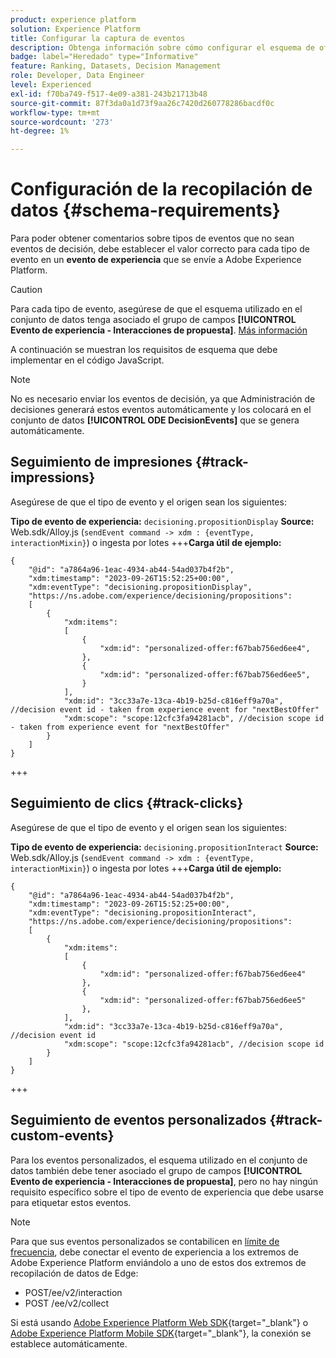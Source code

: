 ```yaml
---
product: experience platform
solution: Experience Platform
title: Configurar la captura de eventos
description: Obtenga información sobre cómo configurar el esquema de oferta para capturar eventos
badge: label="Heredado" type="Informative"
feature: Ranking, Datasets, Decision Management
role: Developer, Data Engineer
level: Experienced
exl-id: f70ba749-f517-4e09-a381-243b21713b48
source-git-commit: 87f3da0a1d73f9aa26c7420d260778286bacdf0c
workflow-type: tm+mt
source-wordcount: '273'
ht-degree: 1%

---
```


# Configuración de la recopilación de datos {#schema-requirements}

Para poder obtener comentarios sobre tipos de eventos que no sean eventos de decisión, debe establecer el valor correcto para cada tipo de evento en un **evento de experiencia** que se envíe a Adobe Experience Platform.

>[!CAUTION]
>
>Para cada tipo de evento, asegúrese de que el esquema utilizado en el conjunto de datos tenga asociado el grupo de campos **[!UICONTROL Evento de experiencia - Interacciones de propuesta]**. [Más información](create-dataset.md)

A continuación se muestran los requisitos de esquema que debe implementar en el código JavaScript.

>[!NOTE]
>
>No es necesario enviar los eventos de decisión, ya que Administración de decisiones generará estos eventos automáticamente y los colocará en el conjunto de datos **[!UICONTROL ODE DecisionEvents]**<!--to check--> que se genera automáticamente.

## Seguimiento de impresiones {#track-impressions}

Asegúrese de que el tipo de evento y el origen sean los siguientes:

**Tipo de evento de experiencia:** `decisioning.propositionDisplay`
**Source:** Web.sdk/Alloy.js (`sendEvent command -> xdm : {eventType, interactionMixin}`) o ingesta por lotes
+++**Carga útil de ejemplo:**

```
{
    "@id": "a7864a96-1eac-4934-ab44-54ad037b4f2b",
    "xdm:timestamp": "2023-09-26T15:52:25+00:00",
    "xdm:eventType": "decisioning.propositionDisplay",
    "https://ns.adobe.com/experience/decisioning/propositions":
    [
        {
            "xdm:items":
            [
                {
                    "xdm:id": "personalized-offer:f67bab756ed6ee4",
                },
                {
                    "xdm:id": "personalized-offer:f67bab756ed6ee5",
                }
            ],
            "xdm:id": "3cc33a7e-13ca-4b19-b25d-c816eff9a70a", //decision event id - taken from experience event for "nextBestOffer"
            "xdm:scope": "scope:12cfc3fa94281acb", //decision scope id - taken from experience event for "nextBestOffer"
        }
    ]
}
```

+++

## Seguimiento de clics {#track-clicks}

Asegúrese de que el tipo de evento y el origen sean los siguientes:

**Tipo de evento de experiencia:** `decisioning.propositionInteract`
**Source:** Web.sdk/Alloy.js (`sendEvent command -> xdm : {eventType, interactionMixin}`) o ingesta por lotes
+++**Carga útil de ejemplo:**

```
{
    "@id": "a7864a96-1eac-4934-ab44-54ad037b4f2b",
    "xdm:timestamp": "2023-09-26T15:52:25+00:00",
    "xdm:eventType": "decisioning.propositionInteract",
    "https://ns.adobe.com/experience/decisioning/propositions":
    [
        {
            "xdm:items":
            [
                {
                    "xdm:id": "personalized-offer:f67bab756ed6ee4"
                },
                {
                    "xdm:id": "personalized-offer:f67bab756ed6ee5"
                },
            ],
            "xdm:id": "3cc33a7e-13ca-4b19-b25d-c816eff9a70a", //decision event id
            "xdm:scope": "scope:12cfc3fa94281acb", //decision scope id
        }
    ]
}
```

+++

## Seguimiento de eventos personalizados {#track-custom-events}

Para los eventos personalizados, el esquema utilizado en el conjunto de datos también debe tener asociado el grupo de campos **[!UICONTROL Evento de experiencia - Interacciones de propuesta]**, pero no hay ningún requisito específico sobre el tipo de evento de experiencia que debe usarse para etiquetar estos eventos.

>[!NOTE]
>
>Para que sus eventos personalizados se contabilicen en [límite de frecuencia](../offer-library/add-constraints.md#capping), debe conectar el evento de experiencia a los extremos de Adobe Experience Platform enviándolo a uno de estos dos extremos de recopilación de datos de Edge:
>
>* POST/ee/v2/interaction
>* POST /ee/v2/collect
>
>Si está usando [Adobe Experience Platform Web SDK](https://experienceleague.adobe.com/docs/experience-platform/edge/home.html?lang=es){target="_blank"} o [Adobe Experience Platform Mobile SDK](https://experienceleague.adobe.com/docs/platform-learn/data-collection/mobile-sdk/overview.html?lang=es){target="_blank"}, la conexión se establece automáticamente.
